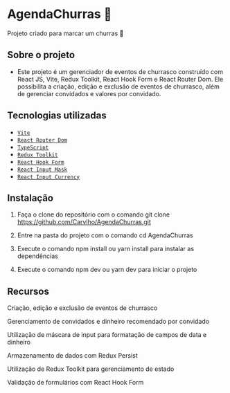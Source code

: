 # AgendaChurras 🍻

Projeto criado para marcar um churras 🍖

## Sobre o projeto

- Este projeto é um gerenciador de eventos de churrasco construído com React JS, Vite, Redux Toolkit, React Hook Form e React Router Dom. Ele possibilita a criação, edição e exclusão de eventos de churrasco, além de gerenciar convidados e valores por convidado.

## Tecnologias utilizadas

- [`Vite`](https://vitejs.dev)
- [`React Router Dom`](https://reactrouter.com/en/main)
- [`TypeScript`](https://www.typescriptlang.org)
- [`Redux Toolkit`](https://redux-toolkit.js.org)
- [`React Hook Form`](https://react-hook-form.com)
- [`React Input Mask`](https://github.com/sanniassin/react-input-mask)
- [`React Input Currency`](https://github.com/ElderLK/input-currency-react)

## Instalação

1. Faça o clone do repositório com o comando git clone https://github.com/Carvlho/AgendaChurras.git

2. Entre na pasta do projeto com o comando cd AgendaChurras

3. Execute o comando npm install ou yarn install para instalar as dependências

4. Execute o comando npm dev ou yarn dev para iniciar o projeto

## Recursos

Criação, edição e exclusão de eventos de churrasco

Gerenciamento de convidados e dinheiro recomendado por convidado

Utilização de máscara de input para formatação de campos de data e dinheiro

Armazenamento de dados com Redux Persist

Utilização de Redux Toolkit para gerenciamento de estado

Validação de formulários com React Hook Form
